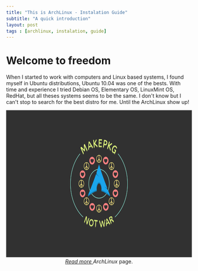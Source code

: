 ```yaml
---
title: "This is ArchLinux - Instalation Guide"
subtitle: "A quick introduction"
layout: post
tags : [archlinux, instalation, guide]
---
```

# Welcome to freedom

When I started to work with computers and Linux based systems, I found myself in Ubuntu distributions, Ubuntu 10.04 was one of the bests. With time and experience I tried Debian OS, Elementary OS, LinuxMint OS, RedHat, but all theses systems seems to be the same. I don't know but I can't stop to search for the best distro for me. Until the ArchLinux show up!

<center>
<img src="/blog/figs/2018-08-17-archlinux-instalation/cover.png" alt="Cover" width="700" height="400" >
<br>
<em> <a href="https://wiki.archlinux.org/index.php/Arch_Linux"> Read more </a>ArchLinux</em> page.
</center>





